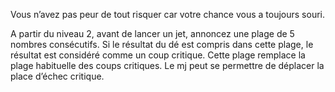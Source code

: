 Vous n’avez pas peur de tout risquer car votre chance vous a toujours souri. 

A partir du niveau 2, avant de lancer un jet, annoncez une plage de 5 nombres consécutifs. Si le résultat du dé est compris dans cette plage, le résultat est considéré comme un coup critique. Cette plage remplace la plage habituelle des coups critiques. Le mj peut se permettre de déplacer la place d’échec critique.